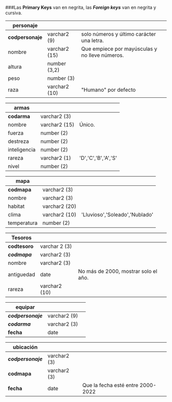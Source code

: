 ###Las **Primary Keys** van en negrita, las ***Foreign keys*** van en negrita y cursiva.

| personaje | | |
| ----- | -----| ----- |
| **codpersonaje** | varchar2 (9) | solo números y último carácter una letra.
| nombre | varchar2 (15) | Que empiece por mayúsculas y no lleve números. |
| altura | number (3,2) |
| peso | number (3) |
| raza | varchar2 (10) | "Humano" por defecto


| armas | | |
| ----- | -----| ----- |
| **codarma** | varchar2 (3) |
| nombre | varchar2 (15) | Único.
| fuerza |  number (2) |
| destreza | number (2)|
| inteligencia | number (2) |
| rareza | varchar2 (1) | 'D','C','B','A','S'
| nivel | number (2) |

| mapa | | |
| ----- | -----| ----- |
| **codmapa** | varchar2 (3) |
| nombre | varchar2 (3) |
| habitat | varchar2 (20) | 
| clima | varchar2 (10) | 'Lluvioso','Soleado','Nublado'
| temperatura | number (2) |


| Tesoros | | |
| ----- | -----| ----- |
| **codtesoro** | varchar 2 (3) |
| ***codmapa*** | varchar2 (3) |
| nombre | varchar2 (3) |
| antiguedad | date | No más de 2000, mostrar solo el año.
| rareza | varchar2 (10)|

| equipar | | |
| ----- | -----| ----- |
| ***codpersonaje*** | varchar2 (9) |
| ***codarma*** | varchar2 (3) |
| **fecha** | date |

| ubicación | | |
| ----- | -----| ----- |
| ***codpersonaje*** | varchar2 (3) |
| **codmapa** | varchar2 (3) |
|**fecha** | date | Que la fecha esté entre 2000-2022

